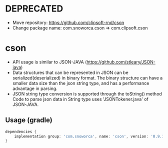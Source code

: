 # DEPRECATED
  * Move repository: https://github.com/clipsoft-rnd/cson
  * Change package name: com.snoworca.cson => com.clipsoft.cson
# cson
  - API usage is similar to JSON-JAVA (https://github.com/stleary/JSON-java) 
  - Data structures that can be represented in JSON can be serialized(deserialized) in binary format. The binary structure can have a smaller data size than the json string type, and has a performance advantage in parsing.
  - JSON string type conversion is supported through the toString() method  Code to parse json data in String type uses 'JSONTokener.java' of JSON-JAVA.


## Usage (gradle)
```groovy
dependencies {
    implementation group: 'com.snoworca', name: 'cson', version: '0.9.1'
}
```

  
# 
